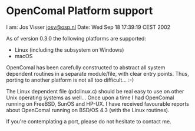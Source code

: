 # OpenComal Platform support

I am:	Jos Visser <josv@osp.nl>
Date: 	Wed Sep 18 17:39:19 CEST 2002

As of version 0.3.0 the following platforms are supported:

- Linux (including the subsystem on Windows)
- macOS

OpenComal has been carefully constructed to abstract all system
dependent routines in a separate module/file, with clear entry points.
Thus, porting to another platform is not all too difficult... :-)

The Linux dependent file (pdclinux.c) should be real easy to use on
other Unix operating systems as well... Once upon a time I had OpenComal
running on FreeBSD, SunOS and HP-UX. I have received favourable reports
about OpenComal running on BSD/OS 4.3 (with the Linux routines).

If you're contemplating a port, please do not hesitate to contact me.
